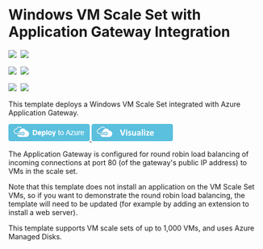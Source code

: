 # Windows VM Scale Set with Application Gateway Integration

<IMG SRC="https://azurequickstartsservice.blob.core.windows.net/badges/201-vmss-windows-app-gateway/PublicLastTestDate.svg" />&nbsp;
<IMG SRC="https://azurequickstartsservice.blob.core.windows.net/badges/201-vmss-windows-app-gateway/PublicDeployment.svg" />&nbsp;

<IMG SRC="https://azurequickstartsservice.blob.core.windows.net/badges/201-vmss-windows-app-gateway/FairfaxLastTestDate.svg" />&nbsp;
<IMG SRC="https://azurequickstartsservice.blob.core.windows.net/badges/201-vmss-windows-app-gateway/FairfaxDeployment.svg" />&nbsp;

<IMG SRC="https://azurequickstartsservice.blob.core.windows.net/badges/201-vmss-windows-app-gateway/BestPracticeResult.svg" />&nbsp;
<IMG SRC="https://azurequickstartsservice.blob.core.windows.net/badges/201-vmss-windows-app-gateway/CredScanResult.svg" />&nbsp;

This template deploys a Windows VM Scale Set integrated with Azure Application Gateway.

<a href="https://portal.azure.com/#create/Microsoft.Template/uri/https%3A%2F%2Fraw.githubusercontent.com%2FAzure%2Fazure-quickstart-templates%2Fmaster%2F201-vmss-windows-app-gateway%2Fazuredeploy.json" target="_blank">
    <img src="https://raw.githubusercontent.com/Azure/azure-quickstart-templates/master/1-CONTRIBUTION-GUIDE/images/deploytoazure.png"/>
</a>
<a href="http://armviz.io/#/?load=https%3A%2F%2Fraw.githubusercontent.com%2FAzure%2Fazure-quickstart-templates%2Fmaster%2F201-vmss-windows-app-gateway%2Fazuredeploy.json" target="_blank">
    <img src="https://raw.githubusercontent.com/Azure/azure-quickstart-templates/master/1-CONTRIBUTION-GUIDE/images/visualizebutton.png"/>
</a>

The Application Gateway is configured for round robin load balancing of incoming connections at port 80 (of the gateway's public IP address) to VMs in the scale set.

Note that this template does not install an application on the VM Scale Set VMs, so if you want to demonstrate the round robin load balancing, the template will need to be updated (for example by adding an extension to install a web server).

This template supports VM scale sets of up to 1,000 VMs, and uses Azure Managed Disks.


